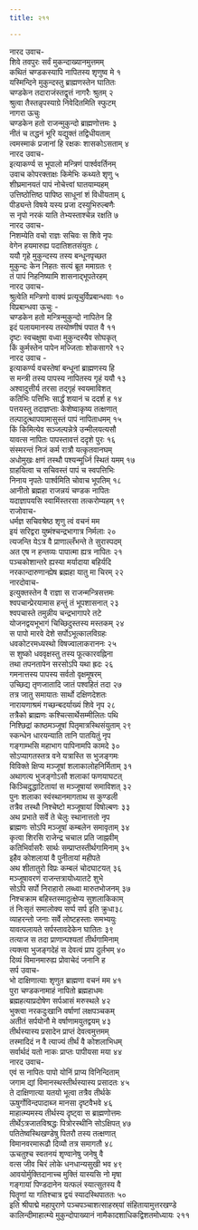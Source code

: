 ```yaml
---
title: २११

---
```

नारद उवाच-  
शिवे तवपुरः सर्वं मुकन्दाख्यानमुत्तमम्  
कथितं चण्डकस्यापि नापितस्य शृणुष्व मे १  
यस्मिन्दिने मुकुन्दस्तु ब्राह्मणस्तेन घातितः  
चण्डकेन तदाराजंस्तद्वृत्तं नागरैः श्रुतम् २  
श्रुत्वा तैस्तन्नृपस्याग्रे निवेदितमिति स्फुटम्  
नागरा ऊचुः  
चण्डकेन हतो राजन्मुकुन्दो ब्राह्मणोत्तमः ३  
नीतं च तद्धनं भूरि यद्युक्तं तद्विधीयताम्  
त्वमस्माकं प्रजानां हि रक्षकः शासकोऽसताम् ४  
नारद उवाच-  
इत्याकर्ण्य स भूपालो मन्त्रिणं पार्श्ववर्तिनम्  
उवाच कोपरक्ताक्षः किमेभिः कथ्यते शृणु ५  
शीघ्रमानयतं पापं नोचेत्त्वां घातयाम्यहम्  
उत्तिष्ठोत्तिष्ठ पापिष्ठ साधूनां शं विधीयताम् ६  
पीड्यन्ते विषये यस्य प्रजा दस्युभिरुल्बणैः  
स नृपो नरकं याति तेभ्यस्ताश्चेन्न रक्षति ७  
नारद उवाच-  
निशम्येति वचो राज्ञः सचिवः स शिवे नृपः  
वेगेन हयमारुह्य पदातिशतसंयुतः ८  
ययौ गृहे मुकुन्दस्य तस्य बन्धूनपृच्छत  
मुकुन्दः केन निहतः सत्यं ब्रूत ममाग्रतः ९  
तं पापं निहनिष्यामि शासनाद्भूपतेरहम्  
नारद उवाच-  
श्रुत्वेति मन्त्रिणो वाक्यं प्रत्यूचुर्विप्रबान्धवाः १०  
विप्रबान्धवा ऊचुः -  
चण्डकेन हतो मन्त्रिन्मुकुन्दो नापितेन हि  
इदं पलायमानस्य तस्योष्णीषं पपात वै ११  
दृष्टः स्वचक्षुषा वध्वा मुकुन्दस्यैव सोघकृत्  
किं कुर्मस्तेन पापेन मज्जिताः शोकसागरे १२  
नारद उवाच -  
इत्याकर्ण्य वचस्तेषां बन्धूनां ब्राह्मणस्य हि  
स मन्त्री तस्य पापस्य नापितस्य गृहं ययौ १३  
अश्वादुत्तीर्य तरसा तद्गृहं स्वयमाविशत्  
कतिभिः पत्तिभिः सार्द्धं शयानं च ददर्श ह १४  
पत्तयस्तु तदाज्ञप्ताः केशेष्वाकृष्य तत्क्षणात्  
तल्पादुत्थापयामासुस्तं पापं नापिताधमम् १५  
किं किमित्येव सञ्जल्पन्नेत्रे उन्मीलयत्यसौ  
यावत्स नापितः पापस्तावत्तं ददृशे पुरः १६  
संस्मरन्तं निजं कर्म रात्रौ यत्कृतवानघम्  
अधोमुखः क्षणं तस्थौ पश्यन्मूर्ध्नि स्थितं यमम् १७  
ग्राहयित्वा च सचिवस्तं पापं च स्वपत्तिभिः  
निनाय नृपतेः पार्श्वमिति चोवाच भूपतिम् १८  
आनीतो ब्रह्महा राजन्नयं चण्डक नापितः  
यदाज्ञापयसि स्वामिंस्तरसा तत्करोम्यहम् १९  
राजोवाच-  
धर्मज्ञ सचिवश्रेष्ठ शृणु त्वं वचनं मम  
इयं सरिद्वरा युष्मंश्चन्द्रभागात्र निर्मलाः २०  
त्यजन्ति येऽत्र वै प्राणाल्लँभन्ते ते सुरास्पदम्  
अत एष न हन्तव्यः पापात्मा ह्यत्र नापितः २१  
पञ्चकोशान्तरे ह्यस्या मर्यादाया बहिर्यदि  
नरकान्दारुणान्ह्येष ब्रह्महा यातु मा चिरम् २२  
नारदोवाच-  
इत्युक्तस्तेन वै राज्ञा स राजन्मन्त्रिसत्तमः  
श्वपचान्प्रेरयामास हन्तुं तं भूपशासनात् २३  
श्वपचास्ते तमुन्नीय चन्द्रभागापरे तटे  
योजनद्वयभूभागं चिच्छिदुस्तस्य मस्तकम् २४  
स पापो मारवे देशे सर्पोऽभूत्कालविग्रहः  
धवकोटरमध्यस्थो विषज्वालाकराननः २५  
स शुष्को धववृक्षस्तु तस्य फूत्कारवह्निना  
तथा तपनतापेन सरसोऽपि यथा ह्रदः २६  
गमनात्तस्य पापस्य सर्वतो वृक्षमूषरम्  
उच्छिद्य तृणजातादि जातं पश्वहितं तदा २७  
तत्र जातु समायातः सार्थो दक्षिणदेशतः  
नारायणाश्रमं गच्छन्बदर्याख्यं शिवे नृप २८  
तत्रैको ब्राह्मणः कश्चित्सार्थेसम्मीलितः पथि  
निश्छिद्रां काष्ठमञ्जूषां पितृमात्रस्थिसंयुताम् २९  
स्कन्धेन धारयन्याति तानि पातयितुं नृप  
गङ्गाम्भसि महाभाग पापिनामपि कामदे ३०  
सोऽप्यागतस्तत्र वने यत्रास्ति स भुजङ्गमः  
विविक्ते क्षिप्य मञ्जूषां शलाकालोहनिर्मिताम् ३१  
अथागत्य भुजङ्गोऽसौ शलाकां फणयाघटत्  
किञ्चिदुद्धाटितायां स मञ्जूषायां समाविशत् ३२  
पुनः शलाका स्वंस्थानमागताथ स कुण्डली  
तत्रैव तस्थौ निश्चेष्टो मञ्जूषायां विषोल्बणः ३३  
अथ प्रभाते सर्वे ते चेलुः स्थानात्ततो नृप  
ब्राह्मणः सोऽपि मञ्जूषां कम्बलेन समावृताम् ३४  
कृत्वा शिरसि राजेन्द्र चचाल प्रति जाह्नवीम्  
कतिभिर्वासरैः सार्थः सम्प्राप्तस्तीर्थगामिनाम् ३५  
इहैव कोशलायां वै पुनीतायां महीपते  
अथ शीतातुरो विप्रः कम्बलं चोदघाटयत् ३६  
मञ्जूषावरणं राजन्तत्रायोध्यातटे शुभे  
सोऽपि सर्पो निराहारो लब्ध्वा मारुतभोजनम् ३७  
निश्चक्राम बहिस्तस्मादुत्क्षेप्य सुशलाकिकाम्  
तं निःसृतं समालोक्य सर्प्प सर्प इति क्रुधा३८  
व्याहरन्तो जनाः सर्वे लोष्टहस्ताः समभ्ययुः  
यावत्पलायते सर्पस्तावदेकेन घातितः ३९  
तत्याज स तदा प्राणान्पश्यतां तीर्थगामिनाम्  
त्यक्त्वा भुजङ्गदेहं स देवत्वं प्राप दुर्लभम् ४०  
दिव्यं विमानमारुह्य प्रोवाचेदं जनानि ह  
सर्प उवाच-  
भो दाक्षिणात्याः शृणुत ब्राह्मणा वचनं मम ४१  
पुरा चण्डकनामाहं नापितो ब्रह्महाधमः  
ब्रह्महत्याप्रदोषेण सर्पआसं मरुस्थले ४२  
भुक्त्वा नरकदुःखानि वर्षाणां लक्षपञ्चकम्  
अतीतं सर्पयोनौ मे वर्षाणामयुतद्वयम् ४३  
तीर्थस्यास्य प्रसादेन प्राप्तं देवत्वमुत्तमम्  
तस्मादिदं न वै त्याज्यं तीर्थं वै कोशलाभिधम्  
सर्वार्थदं यतो नाकः प्राप्तः पापीयसा मया ४४  
नारद उवाच-  
एवं स नापितः पापो योनिं प्राप्य विनिन्दिताम्  
जगाम द्यां विमानस्थस्तीर्थस्यास्य प्रसादतः ४५  
ते दाक्षिणात्या यतयो भूत्वा तत्रैव तीर्थके  
ऊषुर्गोविन्दपादाब्ज मानसा दृष्टवैभवे ४६  
माहात्म्यमस्य तीर्थस्य दृष्ट्वा स ब्राह्मणोत्तमः  
तीर्थेऽत्रजातविश्रद्धः पित्रोरस्थीनि सोऽक्षिपत् ४७  
पतितेष्वस्थिखण्डेषु पितरौ तस्य तत्क्षणात्  
विमानवरमारूढौ दिव्यौ तत्र समागतौ ४८  
ऊचतुश्च स्वतनयं शृण्वानेषु जनेषु वै  
वत्स जीव चिरं लोके धनधान्यसुखी भव ४९  
आवयोर्मुक्तिदानाच्च मुक्तिं यास्यसि नो मृषा  
गङ्गायां पिण्डदानेन यत्फलं स्यात्सुतस्य वै  
पितॄणां या गतिश्चात्र द्वयं स्यादस्थिपाततः ५०  
इति श्रीपाद्मे महापुराणे पञ्चपञ्चाशत्साहस्र्यां संहितायामुत्तरखण्डे  
कालिन्दीमाहात्म्ये मुकुन्दोपाख्यानं नामैकादशाधिकद्विशतमोध्यायः २११